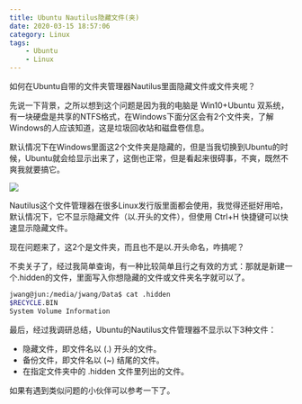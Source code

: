 ```yaml
---
title: Ubuntu Nautilus隐藏文件(夹)
date: 2020-03-15 18:57:06
category: Linux
tags: 
    - Ubuntu
    - Linux
---
```

如何在Ubuntu自带的文件夹管理器Nautilus里面隐藏文件或文件夹呢？

先说一下背景，之所以想到这个问题是因为我的电脑是 Win10+Ubuntu 双系统，有一块硬盘是共享的NTFS格式，在Windows下面分区会有2个文件夹，了解Windows的人应该知道，这是垃圾回收站和磁盘卷信息。

默认情况下在Windows里面这2个文件夹是隐藏的，但是当我切换到Ubuntu的时候，Ubuntu就会给显示出来了，这倒也正常，但是看起来很碍事，不爽，既然不爽我就要搞它。

<!--more--->

<img src = "/images/2020/2020-03-15_18-58.png" />

Nautilus这个文件管理器在很多Linux发行版里面都会使用，我觉得还挺好用哈，默认情况下，它不显示隐藏文件（以.开头的文件），但使用 Ctrl+H 快捷键可以快速显示隐藏文件。

现在问题来了，这2个是文件夹，而且也不是以.开头命名，咋搞呢？

不卖关子了，经过我简单查询，有一种比较简单且行之有效的方式：那就是新建一个.hidden的文件，里面写入你想隐藏的文件或文件夹名字就可以了。
```bash
jwang@jun:/media/jwang/Data$ cat .hidden 
$RECYCLE.BIN
System Volume Information
```
最后，经过我调研总结，Ubuntu的Nautilus文件管理器不显示以下3种文件：
- 隐藏文件，即文件名以 (.) 开头的文件。
- 备份文件，即文件名以 (~) 结尾的文件。
- 在指定文件夹中的 .hidden 文件里列出的文件。
   
如果有遇到类似问题的小伙伴可以参考一下了。
